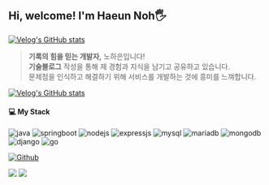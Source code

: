 ## Hi, welcome! I'm Haeun Noh🖐️

[![Velog's GitHub stats](https://velog-readme-stats.vercel.app/api/badge?name=Haeun's%20Velog)](https://velog.io/1109_haeun/posts) 

<!-- <img src ="https://github-readme-streak-stats.herokuapp.com/?user=haeunNoh06&theme=merko&hide_border=true&background=FFFFFF00"> --> 

> **기록의 힘을 믿는 개발자,** 노하은입니다! <br>
> **기술블로그** 작성을 통해 제 경험과 지식을 남기고 공유하고 있습니다. <br>
> 문제점을 인식하고 해결하기 위해 서비스를 개발하는 것에 흥미를 느껴합니다.

[![Velog's GitHub stats](https://velog-readme-stats.vercel.app/api?name=1109_haeun)](https://velog.io/@1109_haeun)

 <!--
<a href="https://solved.ac/okhagrace06"><img alt="solved.ac" src="http://mazassumnida.wtf/api/mini/generate_badge?boj=okhagrace06"/></a>
 
  <a href="https://www.instagram.com/haeunnohh"><img src="https://img.shields.io/badge/Instagram-E4405F?style=flat-square&logo=Instagram&logoColor=white"/></a>
<a href="https://velog.io/@1109_haeun"><img src="https://img.shields.io/badge/Velog-20C997?style=flat-square&logo=Velog&logoColor=white"/></a> -->

<!--
<tr>
<h3 align="center">🪄 Learning Language 🪄</h3>
<img src="https://img.shields.io/badge/C-A8B9CC?style=flat-square&logo=C&logoColor=white"/> <img src="https://img.shields.io/badge/C++-00599C?style=flat-square&logo=c%2B%2B&logoColor=white"/></a>
 <img src="https://img.shields.io/badge/CSS3-1572B6?style=flat-square&logo=CSS3&logoColor=white"/> <img src="https://img.shields.io/badge/java-FF7800?style=flat-square&logo=openJDK&logoColor=white"/> <img src="https://img.shields.io/badge/JavaScript-F7DF1E?style=flat-square&logo=JavaScript&logoColor=white"/> <img src="https://img.shields.io/badge/HTML5-E34F26?style=flat-square&logo=HTML5&logoColor=white"/> <img src="https://img.shields.io/badge/Python-3776AB?style=flat-square&logo=Python&logoColor=white"/> <img src="https://img.shields.io/badge/MySQL-4479A1?style=flat&logo=MySQL&logoColor=white"/> -->

<!--<img src="https://capsule-render.vercel.app/api?type=waving&color=BDBDC8&height=150&section=footer" />-->

#### 💻 My Stack
<!--
<code><img height="35" src="https://skills.thijs.gg/icons?i=spring&theme=light"></code>
<code><img height="35" src="https://skills.thijs.gg/icons?i=nodejs&theme=light"></code>
<code><img height="35" src="https://skills.thijs.gg/icons?i=go&theme=light"></code>
<code><img height="35" src="https://skills.thijs.gg/icons?i=django&theme=light"></code>
<code><img height="35" src="https://skills.thijs.gg/icons?i=mysql&theme=light"></code>
<code><img height="35" src="https://skills.thijs.gg/icons?i=mongodb&theme=light"></code>
<code><img height="35" src="https://skills.thijs.gg/icons?i=react&theme=light"></code>
<code><img height="35" src="https://skills.thijs.gg/icons?i=postman&theme=light"></code> --> 

![java](https://www.codenary.co.kr/widget/github-techstack/api?name=java)
![springboot](https://www.codenary.co.kr/widget/github-techstack/api?name=springboot)
![nodejs](https://www.codenary.co.kr/widget/github-techstack/api?name=nodejs)
![expressjs](https://www.codenary.co.kr/widget/github-techstack/api?name=expressjs)
![mysql](https://www.codenary.co.kr/widget/github-techstack/api?name=mysql)
![mariadb](https://www.codenary.co.kr/widget/github-techstack/api?name=awsmariadb)
![mongodb](https://www.codenary.co.kr/widget/github-techstack/api?name=mongodb)
![django](https://www.codenary.co.kr/widget/github-techstack/api?name=django)
![go](https://www.codenary.co.kr/widget/github-techstack/api?name=go) 

[![Github](https://www.codenary.co.kr/widget/github/api?username=okhagrace06)](https://www.codenary.co.kr/user-profile/detail/okhagrace06?github_ride=true&utm_source=github)

<!--
#### 💾 Databases

![MySQL](https://img.shields.io/badge/MySQL-4479A1.svg?style=flat-square&logo=mysql&logoColor=white)
![MariaDB](https://img.shields.io/badge/MariaDB-003545?style=flat-square&logo=mariadb&logoColor=white)
![MongoDB](https://img.shields.io/badge/MongoDB-%234ea94b.svg?style=flat-square&logo=mongodb&logoColor=white)
![Firebase](https://img.shields.io/badge/Firebase-a08021?style=flat-square&logo=firebase&logoColor=ffcd34)

#### 📚 Frameworks, Platforms and Libraries

![SpringBoot](https://img.shields.io/badge/SpringBoot3-%236DB33F.svg?style=flat-square&logo=spring&logoColor=white)
![NodeJS](https://img.shields.io/badge/Node.js-6DA55F?style=flat-square&logo=node.js&logoColor=white)
![Django](https://img.shields.io/badge/DJango-%23092E20.svg?style=flat-square&logo=django&logoColor=white)
![Express.js](https://img.shields.io/badge/Express.js-%23404d59.svg?style=flat-square&logo=express&logoColor=%2361DAFB)
![Nodemon](https://img.shields.io/badge/Nodemon-%23323330.svg?style=flat-square&logo=nodemon&logoColor=%BBDEAD)


#### 💻 IDEs/Tools

![IntelliJ IDEA](https://img.shields.io/badge/IntelliJ%20IDEA-000000.svg?style=flat-square&logo=intellij-idea&logoColor=white)
![GoLand](https://img.shields.io/badge/GoLand-0f0f0f?&style=flat-square&logo=goland&logoColor=white)
![PyCharm](https://img.shields.io/badge/PyCharm-143?style=flat-square&logo=pycharm&logoColor=black&color=black&labelColor=green)
![Postman](https://img.shields.io/badge/Postman-FF6C37?style=flat-square&logo=postman&logoColor=white)
![Docker Desktop](https://img.shields.io/badge/Docker%20Desktop-%230db7ed.svg?style=flat-square&logo=docker&logoColor=white)
![Swagger](https://img.shields.io/badge/-Swagger-%23Clojure?style=flat-square&logo=swagger&logoColor=white)
![Visual Studio Code](https://img.shields.io/badge/Visual%20Studio%20Code-0078d7.svg?style=flat-square&logo=visual-studio-code&logoColor=white)
![Visual Studio](https://img.shields.io/badge/Visual%20Studio-5C2D91.svg?style=flat-square&logo=visual-studio&logoColor=white)
![Android Studio](https://img.shields.io/badge/Android%20Studio-346ac1?style=flat-square&logo=android%20studio&logoColor=white)
![Eclipse](https://img.shields.io/badge/Eclipse-FE7A16.svg?style=flat-square&logo=Eclipse&logoColor=white)


#### 📋 Languages

![Java](https://img.shields.io/badge/Java-%23ED8B00.svg?style=flat-square&logo=openjdk&logoColor=white)
![HTML5](https://img.shields.io/badge/HTML5-%23E34F26.svg?style=flat-square&logo=html5&logoColor=white)
![CSS3](https://img.shields.io/badge/CSS3-%231572B6.svg?style=flat-square&logo=css3&logoColor=white)
![JavaScript](https://img.shields.io/badge/JavaScript-%23323330.svg?style=flat-square&logo=javascript&logoColor=%23F7DF1E)
![Go](https://img.shields.io/badge/Go-%2300ADD8.svg?style=flat-square&logo=go&logoColor=white)
![Python](https://img.shields.io/badge/Python-3670A0?style=flat-square&logo=python&logoColor=ffdd54)
![PHP](https://img.shields.io/badge/PHP-%23777BB4.svg?style=flat-square&logo=php&logoColor=white)
![Kotlin](https://img.shields.io/badge/Kotlin-%237F52FF.svg?style=flat-square&logo=kotlin&logoColor=white)
![C](https://img.shields.io/badge/C-%2300599C.svg?style=flat-square&logo=c&logoColor=white)
![C++](https://img.shields.io/badge/C++-%2300599C.svg?style=flat-square&logo=c%2B%2B&logoColor=white)

<!-- ![Markdown](https://img.shields.io/badge/markdown-%23000000.svg?style=flat-square&logo=markdown&logoColor=white) -->

<!--
<h3>🎋 ORM</h3>

![Hibernate](https://img.shields.io/badge/Hibernate-59666C?style=flat-square&logo=Hibernate&logoColor=white)

<h3>🥅 Other</h3>

![Docker](https://img.shields.io/badge/docker-%230db7ed.svg?style=flat-square&logo=docker&logoColor=white)
![Gradle](https://img.shields.io/badge/Gradle-02303A.svg?style=flat-square&logo=Gradle&logoColor=white)
![Notion](https://img.shields.io/badge/Notion-%23000000.svg?style=flat-square&logo=notion&logoColor=white)
![Postman](https://img.shields.io/badge/Postman-FF6C37?style=flat-square&logo=postman&logoColor=white)
![Swagger](https://img.shields.io/badge/-Swagger-%23Clojure?style=flat-square&logo=swagger&logoColor=white)

<h3>🗄️ Servers</h3>

![Apache](https://img.shields.io/badge/apache-%23D42029.svg?style=flat-square&logo=apache&logoColor=white)
![Nginx](https://img.shields.io/badge/nginx-%23009639.svg?style=flat-square&logo=nginx&logoColor=white)

<h3>💬 Social</h3>

![Slack](https://img.shields.io/badge/Slack-4A154B?style=flat-square&logo=slack&logoColor=white)
-->
<!--
| <a href="https://github.com/haeunNoh06/github-readme-stats"><img align="center" src="https://github-readme-stats.vercel.app/api?username=haeunNoh06&show_icons=true&theme=vue&hide_border=true&count_private=true" /></a> | ![Top Langs](https://github-readme-stats.vercel.app/api/top-langs/?username=haeunNoh06&layout=compact&langs_count=90&hide_border=true&theme=vue&show_icons=true) |
|-------------|---------------| -->

<!--
<a href="https://github.com/haeunNoh06/github-readme-stats">
  <img height=200 align="center" src="https://github-readme-stats.vercel.app/api?username=haeunNoh06" />
</a>
<a href="https://github.com/haeunNoh06/convoychat">
  <img height=200 align="center" src="https://github-readme-stats.vercel.app/api/top-langs?username=haeunNoh06&layout=compact&langs_count=8&card_width=320" />
</a> --> 


<a href="https://github.com/haeunNoh06"><img src="https://hits.seeyoufarm.com/api/count/incr/badge.svg?url=https%3A%2F%2Fgithub.com%2Firis-haeunNoh06&count_bg=%23000000&title_bg=%23000000&icon=github.svg&icon_color=%23E7E7E7&title=github&edge_flat=true"/></a>
  <a href="s2209@e-mirim.hs.kr"><img src="https://img.shields.io/badge/Gmail-FF6C37?style=flat-square&logo=Gmail&logoColor=white"/></a>

